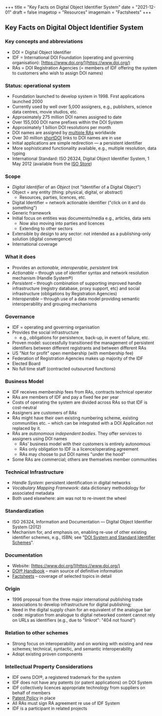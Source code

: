 +++
title = "Key Facts on Digital Object Identifier System"
date = "2021-12-01"
draft = false
imagetop = "Resources"
imagemain = "Factsheets"
+++

## Key Facts on Digital Object Identifier System

### Key concepts and abbreviations

*   DOI = Digital Object Identifier
*   IDF = International DOI Foundation (operating and governing organisation): [https://www.doi.org/](https://www.doi.org/)
*   RAs = DOI Registration Agencies (= members of IDF offering the system to customers who wish to assign DOI names)

### Status: operational system

*   Foundation launched to develop system in 1998. First applications launched 2000
*   Currently used by well over 5,000 assigners, e.g., publishers, science data centres, movie studios, etc.
*   Approximately 275 million DOI names assigned to date
*   Over 155,000 DOI name prefixes within the DOI System
*   Approximately 1 billion DOI resolutions per month
*   DOI names are assigned by [multiple RAs](/the-community/existing-registration-agencies/) worldwide
*   Over 30 million [shortDOI](http://www.shortdoi.org) links to DOI names are in use
*   Initial applications are simple redirection — a persistent identifier
*   More sophisticated functionality available, e.g., multiple resolution, data typing
*   International Standard: ISO 26324, Digital Object Identifier System, 1 May 2012 (available from the [ISO Store](http://www.iso.org/iso/store.htm))

### Scope

*   _Digital Identifier_ of an _Object_ (not "Identifier of a Digital Object")
*   Object = any entity (thing: physical, digital, or abstract)
	*   Resources, parties, licences, etc.
*   Digital Identifier = network actionable identifier ("click on it and do something")
*   Generic framework
*   Initial focus on entities was documents/media e.g., articles, data sets
	*   Now also moving into parties and licences
	*   Extending to other sectors
*   Extensible by design to any sector: not intended as a publishing-only solution (digital convergence)
*   International coverage

### What it does

*   Provides an _actionable, interoperable, persistent_ link
*   _Actionable_ – through use of identifier syntax and network resolution mechanism (Handle System®)
*   _Persistent_ – through combination of supporting improved handle infrastructure (registry database, proxy support, etc) and social infrastructure (obligations by Registration Agencies)
*   _Interoperable_ – through use of a data model providing semantic interoperability and grouping mechanisms

### Governance

*   IDF = operating and governing organisation
*   Provides the social infrastructure
	*   e.g., obligations for persistence, back-up, in event of failure, etc.
*   Proven model: successfully transitioned the management of persistent identifiers between different registrants and between different RAs
*   US "Not for profit" open membership (with membership fee)
*   Federation of Registration Agencies makes up majority of the IDF
*   Elected Board
*   No full time staff (contracted outsourced functions)

### Business Model

*   IDF receives membership fees from RAs, contracts technical operator
*   RAs are members of IDF and pay a fixed fee per year
*   Costs of operating the system are divided across RAs so that IDF is cost-neutral
*   Assigners are customers of RAs
*   RAs might have their own existing numbering scheme, existing communities etc. – which can be integrated with a DOI Application not replaced by it.
*   RAs are _autonomous independent bodies_. They offer services to assigners using DOI names
	*   RAs' business model with their customers is entirely autonomous
	*   RAs only obligation to IDF is a licence/operating agreement
	*   RAs may choose to put DOI names "under the hood"
*   Some RAs are commercial; others are themselves member communities

### Technical Infrastructure

*   _Handle System_: persistent identification in digital networks
*   _Vocabulary Mapping Framework_: data dictionary methodology for associated metadata
*   Both used elsewhere: aim was not to re-invent the wheel

### Standardization

*   ISO 26324, Information and Documentation — Digital Object Identifier System (2012)
*   Mechanism for, and emphasis on, enabling re-use of other existing identifier schemes, e.g., ISBN; see "[DOI System and Standard Identifier Schemes](DOIIdentifiers.html)".

### Documentation

*   Website: [https://www.doi.org/](https://www.doi.org/)
*   [DOI® Handbook](/the-identifier/resources/handbook/) – main source of definitive information
*   [Factsheets](https://www.doi.org/factsheets.html) – coverage of selected topics in detail

### Origin

*   1996 proposal from the three major international publishing trade associations to develop infrastructure for digital publishing;
*   Need in the digital supply chain for an equivalent of the analogue bar code: migration from analogue to digital networked content cannot rely on URLs as identifiers (e.g., due to "linkrot": "404 not found")

### Relation to other schemes

*   Strong focus on interoperability and on working with existing and new schemes; technical, syntactic, and semantic interoperability
*   Adopt existing proven components

### Intellectual Property Considerations

*   IDF owns DOI®, a registered trademark for the system
*   IDF does not have any patents (or patent applications) on DOI System
*   IDF collectively licences appropriate technology from suppliers on behalf of members
*   [Patent Policy](/resources/130718Trademark_Policy.pdf) in place
*   All RAs must sign RA agreement re use of IDF System
*   IDF is a participant in related projects